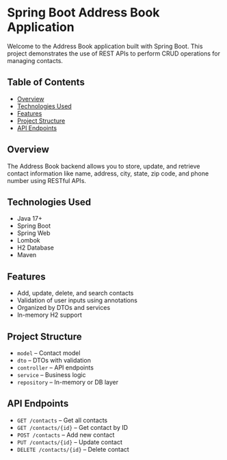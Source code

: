 # Spring Boot Address Book Application

Welcome to the Address Book application built with Spring Boot. This project demonstrates the use of REST APIs to perform CRUD operations for managing contacts.

## Table of Contents

- [Overview](#overview)
- [Technologies Used](#technologies-used)
- [Features](#features)
- [Project Structure](#project-structure)
- [API Endpoints](#api-endpoints)

## Overview

The Address Book backend allows you to store, update, and retrieve contact information like name, address, city, state, zip code, and phone number using RESTful APIs.

## Technologies Used

- Java 17+
- Spring Boot
- Spring Web
- Lombok
- H2 Database
- Maven

## Features

- Add, update, delete, and search contacts
- Validation of user inputs using annotations
- Organized by DTOs and services
- In-memory H2 support

## Project Structure

- `model` – Contact model  
- `dto` – DTOs with validation  
- `controller` – API endpoints  
- `service` – Business logic  
- `repository` – In-memory or DB layer

## API Endpoints

- `GET /contacts` – Get all contacts  
- `GET /contacts/{id}` – Get contact by ID  
- `POST /contacts` – Add new contact  
- `PUT /contacts/{id}` – Update contact  
- `DELETE /contacts/{id}` – Delete contact  
